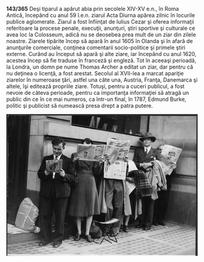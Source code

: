 **143/365** Deşi tiparul a apărut abia prin secolele XIV-XV e.n., în Roma Antică, începând cu anul 59 î.e.n. ziarul Acta Diurna apărea zilnic în locurile publice aglomerate. Ziarul a fost înfiinţat de Iulius Cezar şi oferea informaţii referitoare la procese penale, execuţii, anunţuri, ştiri sportive şi culturale ce avea loc la Colosseum, adică nu se deosebea prea mult de un ziar din zilele noastre. Ziarele tipărite încep să apară în anul 1605 în Olanda şi în afară de anunţurile comerciale, conţinea comentarii socio-politice şi primele ştiri externe. Curând au început să apară şi alte ziare, iar începând cu anul 1620, acestea încep să fie traduse în franceză şi engleză. Tot în aceeaşi perioadă, la Londra, un domn pe nume Thomas Archer a editat un ziar, dar pentru că nu deţinea o licenţă, a fost arestat. Secolul al XVII-lea a marcat apariţie ziarelor în numeroase ţări, astfel una câte una, Austria, Franţa, Danemarca şi altele, îşi editează propriile ziare. Totuşi, pentru a cuceri publicul, a fost nevoie de câteva perioade, pentru ca importanţa informaţiei să atragă un public din ce în ce mai numeros, ca într-un final, în 1787, Edmund Burke, politic şi publicist să numească presa drept a patra putere.

![Poză simbol](image-1.jpg)
